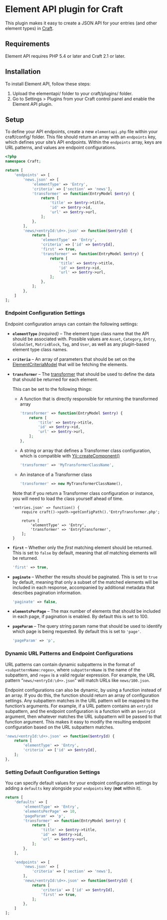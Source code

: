 # Element API plugin for Craft

This plugin makes it easy to create a JSON API for your entries (and other element types) in [Craft](http://buildwithcraft.com).


## Requirements

Element API requires PHP 5.4 or later and Craft 2.1 or later.


## Installation

To install Element API, follow these steps:

1.  Upload the elementapi/ folder to your craft/plugins/ folder.
2.  Go to Settings > Plugins from your Craft control panel and enable the Element API plugin.


## Setup

To define your API endpoints, create a new `elementapi.php` file within your craft/config/ folder. This file should return an array with an `endpoints` key, which defines your site’s API endpoints. Within the `endpoints` array, keys are URL patterns, and values are endpoint configurations.

```php
<?php
namespace Craft;

return [
    'endpoints' => [
        'news.json' => [
            'elementType' => 'Entry',
            'criteria' => ['section' => 'news'],
            'transformer' => function(EntryModel $entry) {
                return [
                    'title' => $entry->title,
                    'id' => $entry->id,
                    'url' => $entry->url,
                ];
            },
        ],
        'news/<entryId:\d+>.json' => function($entryId) {
            return [
                'elementType' => 'Entry',
                'criteria' => ['id' => $entryId],
                'first' => true,
                'transformer' => function(EntryModel $entry) {
                    return [
                        'title' => $entry->title,
                        'id' => $entry->id,
                        'url' => $entry->url,
                    ];
                },
            ];
        },
    ]
];
```

### Endpoint Configuration Settings

Endpoint configuration arrays can contain the following settings:

* **`elementType`** _(required)_ – The element type class name that the API should be associated with. Possible values are `Asset`, `Category`, `Entry`, `GlobalSet`, `MatrixBlock`, `Tag`, and `User`, as well as any plugin-based element type class names.

* **`criteria`** – An array of parameters that should be set on the [ElementCriteriaModel](http://buildwithcraft.com/docs/templating/elementcriteriamodel) that will be fetching the elements.

* **`transformer`** – The [transformer](http://fractal.thephpleague.com/transformers/) that should be used to define the data that should be returned for each element.

    This can be set to the following things:

    - A function that is directly responsible for returning the transformed array
        ```php
        'transformer' => function(EntryModel $entry) {
            return [
                'title' => $entry->title,
                'id' => $entry->id,
                'url' => $entry->url,
            ];
        },
        ```
    - A string or array that defines a Transformer class configuration, which is compatible with [Yii::createComponent()](http://www.yiiframework.com/doc/api/1.1/YiiBase#createComponent-detail)
        ```php
        'transformer' => 'MyTransformerClassName',
        ```
    - An instance of a Transformer class
        ```php
        'transformer' => new MyTransformerClassName(),
        ```

    Note that if you return a Transformer class configuration or instance, you will need to load the class yourself ahead of time.

    ```
    'entries.json' => function() {
        require craft()->path->getConfigPath().'EntryTransformer.php';

        return [
            'elementType' => 'Entry',
            'transformer' => 'EntryTransformer',
        ];
    }
    ```

* **`first`** – Whether only the _first_ matching element should be returned. This is set to `false` by default, meaning that _all_ matching elements will be returned.

    ```php
    'first' => true,
    ```

* **`paginate`** – Whether the results should be paginated. This is set to `true` by default, meaning that only a subset of the matched elements will be included in each response, accompanied by additional metadata that describes pagination information.

    ```php
    'paginate' => false,
    ```

* **`elementsPerPage`** – The max number of elements that should be included in each page, if pagination is enabled. By default this is set to 100.

* **`pageParam`** – The query string param name that should be used to identify which page is being requested. By default this is set to `'page'`.

    ```php
    'pageParam' => 'p',
    ```


### Dynamic URL Patterns and Endpoint Configurations

URL patterns can contain dynamic subpatterns in the format of `<subpatternName:regex>`, where `subpatternName` is the name of the subpattern, and `regex` is a valid regular expression. For example, the URL pattern “`news/<entryId:\d+>.json`” will match URLs like `news/100.json`.

Endpoint configurations can also be dynamic, by using a function instead of an array. If you do this, the function should return an array of configuration settings. Any subpattern matches in the URL pattern will be mapped to the function’s arguments. For example, if a URL pattern contains an `entryId` subpattern, and the endpoint configuration is a function with an `$entryId` argument, then whatever matches the URL subpattern will be passed to that function argument. This makes it easy to modify the resulting endpoint configuration based on the URL subpattern matches.

```php
'news/<entryId:\d+>.json' => function($entryId) {
    return [
        'elementType' => 'Entry',
        'criteria' => ['id' => $entryId],
    ];
},
```


### Setting Default Configuration Settings

You can specify default values for your endpoint configuration settings by adding a `defaults` key alongside your `endpoints` key (**not** within it).

```php
return [
    'defaults' => [
        'elementType' => 'Entry',
        'elementsPerPage' => 10,
        'pageParam' => 'p',
        'transformer' => function(EntryModel $entry) {
            return [
                'title' => $entry->title,
                'id' => $entry->id,
                'url' => $entry->url,
            ];
        },
    ],

    'endpoints' => [
        'news.json' => [
            'criteria' => ['section' => 'news'],
        ],
        'news/<entryId:\d+>.json' => function($entryId) {
            return [
                'criteria' => ['id' => $entryId],
                'first' => true,
            ];
        },
    ]
];
```